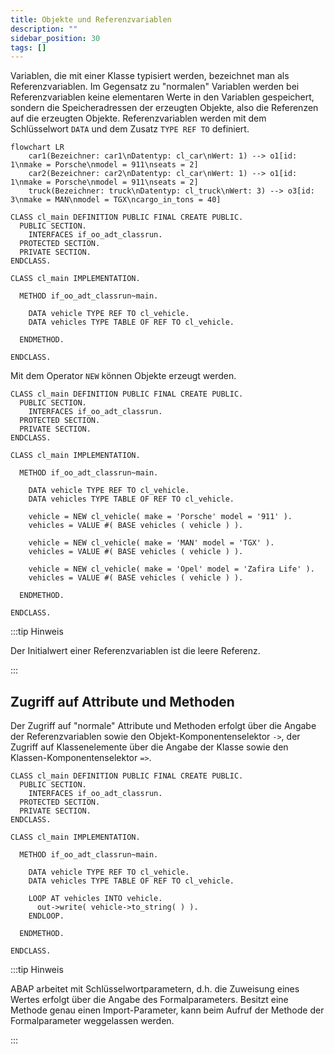 ```yaml
---
title: Objekte und Referenzvariablen
description: ""
sidebar_position: 30
tags: []
---
```


Variablen, die mit einer Klasse typisiert werden, bezeichnet man als Referenzvariablen. Im Gegensatz zu "normalen" Variablen werden bei Referenzvariablen keine elementaren Werte in den Variablen gespeichert, sondern die Speicheradressen der erzeugten Objekte,
also die Referenzen auf die erzeugten Objekte. Referenzvariablen werden mit dem Schlüsselwort `DATA` und dem Zusatz `TYPE REF TO` definiert.

```mermaid
flowchart LR
    car1(Bezeichner: car1\nDatentyp: cl_car\nWert: 1) --> o1[id: 1\nmake = Porsche\nmodel = 911\nseats = 2]
    car2(Bezeichner: car2\nDatentyp: cl_car\nWert: 1) --> o1[id: 1\nmake = Porsche\nmodel = 911\nseats = 2]
    truck(Bezeichner: truck\nDatentyp: cl_truck\nWert: 3) --> o3[id: 3\nmake = MAN\nmodel = TGX\ncargo_in_tons = 40]
```

```abap title="CL_MAIN.abap" showLineNumbers
CLASS cl_main DEFINITION PUBLIC FINAL CREATE PUBLIC.
  PUBLIC SECTION.
    INTERFACES if_oo_adt_classrun.
  PROTECTED SECTION.
  PRIVATE SECTION.
ENDCLASS.

CLASS cl_main IMPLEMENTATION.

  METHOD if_oo_adt_classrun~main.

    DATA vehicle TYPE REF TO cl_vehicle.
    DATA vehicles TYPE TABLE OF REF TO cl_vehicle.

  ENDMETHOD.

ENDCLASS.
```

Mit dem Operator `NEW` können Objekte erzeugt werden.

```abap title="CL_MAIN.abap" showLineNumbers
CLASS cl_main DEFINITION PUBLIC FINAL CREATE PUBLIC.
  PUBLIC SECTION.
    INTERFACES if_oo_adt_classrun.
  PROTECTED SECTION.
  PRIVATE SECTION.
ENDCLASS.

CLASS cl_main IMPLEMENTATION.

  METHOD if_oo_adt_classrun~main.

    DATA vehicle TYPE REF TO cl_vehicle.
    DATA vehicles TYPE TABLE OF REF TO cl_vehicle.

    vehicle = NEW cl_vehicle( make = 'Porsche' model = '911' ).
    vehicles = VALUE #( BASE vehicles ( vehicle ) ).

    vehicle = NEW cl_vehicle( make = 'MAN' model = 'TGX' ).
    vehicles = VALUE #( BASE vehicles ( vehicle ) ).

    vehicle = NEW cl_vehicle( make = 'Opel' model = 'Zafira Life' ).
    vehicles = VALUE #( BASE vehicles ( vehicle ) ).

  ENDMETHOD.

ENDCLASS.
```

:::tip Hinweis

Der Initialwert einer Referenzvariablen ist die leere Referenz.

:::

## Zugriff auf Attribute und Methoden

Der Zugriff auf "normale" Attribute und Methoden erfolgt über die Angabe der Referenzvariablen sowie den Objekt-Komponentenselektor `->`, der Zugriff auf Klassenelemente über die Angabe der Klasse sowie den Klassen-Komponentenselektor `=>`.

```abap title="CL_MAIN.abap" showLineNumbers
CLASS cl_main DEFINITION PUBLIC FINAL CREATE PUBLIC.
  PUBLIC SECTION.
    INTERFACES if_oo_adt_classrun.
  PROTECTED SECTION.
  PRIVATE SECTION.
ENDCLASS.

CLASS cl_main IMPLEMENTATION.

  METHOD if_oo_adt_classrun~main.

    DATA vehicle TYPE REF TO cl_vehicle.
    DATA vehicles TYPE TABLE OF REF TO cl_vehicle.

    LOOP AT vehicles INTO vehicle.
      out->write( vehicle->to_string( ) ).
    ENDLOOP.

  ENDMETHOD.

ENDCLASS.
```

:::tip Hinweis

ABAP arbeitet mit Schlüsselwortparametern, d.h. die Zuweisung eines Wertes erfolgt über die Angabe des Formalparameters. Besitzt eine Methode genau einen Import-Parameter, kann beim Aufruf der Methode der Formalparameter weggelassen werden.

:::
